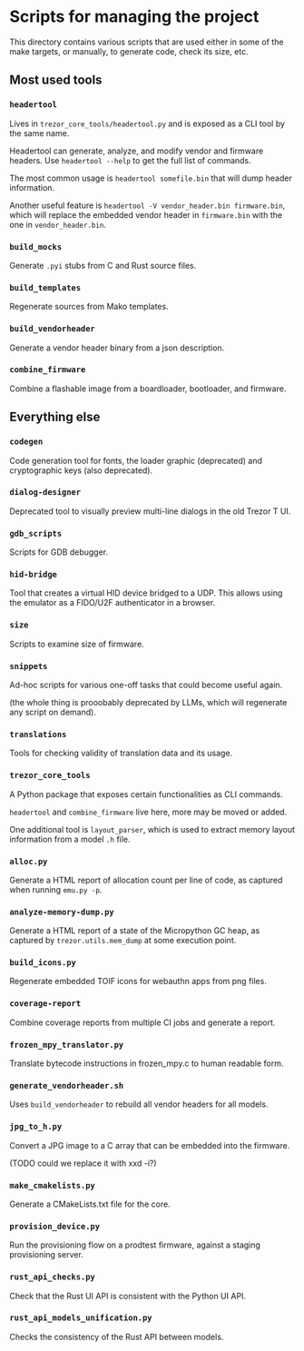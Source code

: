 # Scripts for managing the project

This directory contains various scripts that are used either in some of the make
targets, or manually, to generate code, check its size, etc.

## Most used tools

### `headertool`

Lives in `trezor_core_tools/headertool.py` and is exposed as a CLI tool by the same
name.

Headertool can generate, analyze, and modify vendor and firmware headers. Use
`headertool --help` to get the full list of commands.

The most common usage is `headertool somefile.bin` that will dump header information.

Another useful feature is `headertool -V vendor_header.bin firmware.bin`, which will
replace the embedded vendor header in `firmware.bin` with the one in
`vendor_header.bin`.

### `build_mocks`

Generate `.pyi` stubs from C and Rust source files.

### `build_templates`

Regenerate sources from Mako templates.

### `build_vendorheader`

Generate a vendor header binary from a json description.

### `combine_firmware`

Combine a flashable image from a boardloader, bootloader, and firmware.

## Everything else

### `codegen`

Code generation tool for fonts, the loader graphic (deprecated) and cryptographic keys
(also deprecated).

### `dialog-designer`

Deprecated tool to visually preview multi-line dialogs in the old Trezor T UI.

### `gdb_scripts`

Scripts for GDB debugger.

### `hid-bridge`

Tool that creates a virtual HID device bridged to a UDP. This allows using the emulator
as a FIDO/U2F authenticator in a browser.

### `size`

Scripts to examine size of firmware.

### `snippets`

Ad-hoc scripts for various one-off tasks that could become useful again.

(the whole thing is prooobably deprecated by LLMs, which will regenerate any script on
demand).

### `translations`

Tools for checking validity of translation data and its usage.

### `trezor_core_tools`

A Python package that exposes certain functionalities as CLI commands.

`headertool` and `combine_firmware` live here, more may be moved or added.

One additional tool is `layout_parser`, which is used to extract memory layout
information from a model `.h` file.

### `alloc.py`

Generate a HTML report of allocation count per line of code, as captured when running
`emu.py -p`.

### `analyze-memory-dump.py`

Generate a HTML report of a state of the Micropython GC heap, as captured by
`trezor.utils.mem_dump` at some execution point.

### `build_icons.py`

Regenerate embedded TOIF icons for webauthn apps from png files.

### `coverage-report`

Combine coverage reports from multiple CI jobs and generate a report.

### `frozen_mpy_translator.py`

Translate bytecode instructions in frozen_mpy.c to human readable form.

### `generate_vendorheader.sh`

Uses `build_vendorheader` to rebuild all vendor headers for all models.

### `jpg_to_h.py`

Convert a JPG image to a C array that can be embedded into the firmware.

(TODO could we replace it with xxd -i?)

### `make_cmakelists.py`

Generate a CMakeLists.txt file for the core.

### `provision_device.py`

Run the provisioning flow on a prodtest firmware, against a staging provisioning server.

### `rust_api_checks.py`

Check that the Rust UI API is consistent with the Python UI API.

### `rust_api_models_unification.py`

Checks the consistency of the Rust API between models.

